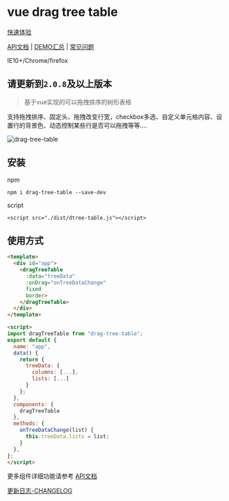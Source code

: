 # vue drag tree table


[快速体验](https://www.mofazhuan.com/vue-drag-tree-table-demo#/ "vue-drag-tree-table")

[API文档](https://www.mofazhuan.com/27.html "vue-drag-tree-table") | [DEMO汇总](https://www.mofazhuan.com/31.html "vue-drag-tree-table") | [常见问题](https://www.mofazhuan.com/29.html "vue-drag-tree-table")

IE10+/Chrome/firefox

## 请更新到```2.0.8```及以上版本
> 基于vue实现的可以拖拽排序的树形表格   

支持拖拽排序、固定头、拖拽改变行宽，checkbox多选、自定义单元格内容、设置行的背景色、动态控制某些行是否可以拖拽等等....

![drag-tree-table](https://www.mofazhuan.com/demo/demo.gif 'drag-tree-table')

## 安装
npm
``` bashs
npm i drag-tree-table --save-dev
```
script
``` bashs
<script src="./dist/dtree-table.js"></script>
```
## 使用方式

```html
<template>
  <div id="app">
    <dragTreeTable
      :data="treeData"
      :onDrag="onTreeDataChange"
      fixed
      border>
    </dragTreeTable>
  </div>
</template>

<script>
import dragTreeTable from "drag-tree-table";
export default {
  name: "app",
  data() {
    return {
      treeData: {
        columns: [...],
        lists: [...]
      }
    };
  },
  components: {
    dragTreeTable
  },
  methods: {
    onTreeDataChange(list) {
      this.treeData.lists = list;
    }
  },
};
</script>

```
更多组件详细功能请参考 [API文档](https://www.mofazhuan.com/27.html "vue-drag-tree-table")

[更新日志-CHANGELOG](CHANGELOG.md 'vue-drag-tree-table')
